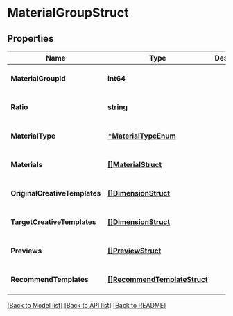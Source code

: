 # MaterialGroupStruct

## Properties
Name | Type | Description | Notes
------------ | ------------- | ------------- | -------------
**MaterialGroupId** | **int64** |  | [optional] [default to null]
**Ratio** | **string** |  | [optional] [default to null]
**MaterialType** | [***MaterialTypeEnum**](MaterialTypeEnum.md) |  | [optional] [default to null]
**Materials** | [**[]MaterialStruct**](material_struct.md) |  | [optional] [default to null]
**OriginalCreativeTemplates** | [**[]DimensionStruct**](dimension_struct.md) |  | [optional] [default to null]
**TargetCreativeTemplates** | [**[]DimensionStruct**](dimension_struct.md) |  | [optional] [default to null]
**Previews** | [**[]PreviewStruct**](preview_struct.md) |  | [optional] [default to null]
**RecommendTemplates** | [**[]RecommendTemplateStruct**](recommend_template_struct.md) |  | [optional] [default to null]

[[Back to Model list]](../README.md#documentation-for-models) [[Back to API list]](../README.md#documentation-for-api-endpoints) [[Back to README]](../README.md)


